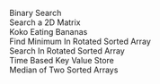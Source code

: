 Binary Search   	
Search a 2D Matrix   	
Koko Eating Bananas   	
Find Minimum In Rotated Sorted Array   	
Search In Rotated Sorted Array   	
Time Based Key Value Store   	
Median of Two Sorted Arrays 